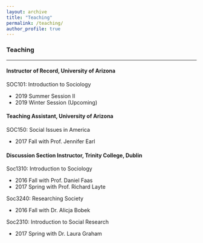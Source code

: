```yaml
---
layout: archive
title: "Teaching"
permalink: /teaching/
author_profile: true
---
```


### Teaching
***
#### Instructor of Record, University of Arizona
SOC101: Introduction to Sociology  
+ 2019 Summer Session II  
+ 2019 Winter Session (Upcoming)  

#### Teaching Assistant, University of Arizona
SOC150: Social Issues in America  
+ 2017 Fall with Prof. Jennifer Earl  

#### Discussion Section Instructor, Trinity College, Dublin
Soc1310: Introduction to Sociology  
+ 2016 Fall with Prof. Daniel Faas  
+ 2017 Spring with Prof. Richard Layte  

Soc3240: Researching Society   
+ 2016 Fall with Dr. Alicja Bobek   

Soc2310: Introduction to Social Research  
+ 2017 Spring with Dr. Laura Graham  

